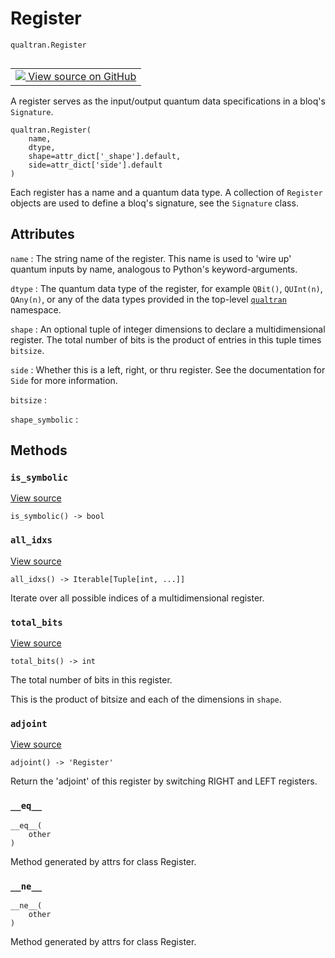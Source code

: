 # Register
`qualtran.Register`


<table class="tfo-notebook-buttons tfo-api nocontent" align="left">
<td>
  <a target="_blank" href="https://github.com/quantumlib/Qualtran/blob/main/qualtran/_infra/registers.py#L47-L112">
    <img src="https://www.tensorflow.org/images/GitHub-Mark-32px.png" />
    View source on GitHub
  </a>
</td>
</table>



A register serves as the input/output quantum data specifications in a bloq's `Signature`.

<pre class="devsite-click-to-copy prettyprint lang-py tfo-signature-link">
<code>qualtran.Register(
    name,
    dtype,
    shape=attr_dict[&#x27;_shape&#x27;].default,
    side=attr_dict[&#x27;side&#x27;].default
)
</code></pre>



<!-- Placeholder for "Used in" -->

Each register has a name and a quantum data type. A collection of `Register` objects are used
to define a bloq's signature, see the `Signature` class.



<h2 class="add-link">Attributes</h2>

`name`<a id="name"></a>
: The string name of the register. This name is used to 'wire up' quantum inputs
  by name, analogous to Python's keyword-arguments.

`dtype`<a id="dtype"></a>
: The quantum data type of the register, for example `QBit()`, `QUInt(n)`, `QAny(n)`,
  or any of the data types provided in the top-level <a href="../qualtran.html"><code>qualtran</code></a> namespace.

`shape`<a id="shape"></a>
: An optional tuple of integer dimensions to declare a multidimensional register. The
  total number of bits is the product of entries in this tuple times `bitsize`.

`side`<a id="side"></a>
: Whether this is a left, right, or thru register. See the documentation for `Side`
  for more information.

`bitsize`<a id="bitsize"></a>
: &nbsp;

`shape_symbolic`<a id="shape_symbolic"></a>
: &nbsp;




## Methods

<h3 id="is_symbolic"><code>is_symbolic</code></h3>

<a target="_blank" class="external" href="https://github.com/quantumlib/Qualtran/blob/main/qualtran/_infra/registers.py#L76-L77">View source</a>

<pre class="devsite-click-to-copy prettyprint lang-py tfo-signature-link">
<code>is_symbolic() -> bool
</code></pre>




<h3 id="all_idxs"><code>all_idxs</code></h3>

<a target="_blank" class="external" href="https://github.com/quantumlib/Qualtran/blob/main/qualtran/_infra/registers.py#L93-L95">View source</a>

<pre class="devsite-click-to-copy prettyprint lang-py tfo-signature-link">
<code>all_idxs() -> Iterable[Tuple[int, ...]]
</code></pre>

Iterate over all possible indices of a multidimensional register.


<h3 id="total_bits"><code>total_bits</code></h3>

<a target="_blank" class="external" href="https://github.com/quantumlib/Qualtran/blob/main/qualtran/_infra/registers.py#L97-L102">View source</a>

<pre class="devsite-click-to-copy prettyprint lang-py tfo-signature-link">
<code>total_bits() -> int
</code></pre>

The total number of bits in this register.

This is the product of bitsize and each of the dimensions in `shape`.

<h3 id="adjoint"><code>adjoint</code></h3>

<a target="_blank" class="external" href="https://github.com/quantumlib/Qualtran/blob/main/qualtran/_infra/registers.py#L104-L112">View source</a>

<pre class="devsite-click-to-copy prettyprint lang-py tfo-signature-link">
<code>adjoint() -> 'Register'
</code></pre>

Return the 'adjoint' of this register by switching RIGHT and LEFT registers.


<h3 id="__eq__"><code>__eq__</code></h3>

<pre class="devsite-click-to-copy prettyprint lang-py tfo-signature-link">
<code>__eq__(
    other
)
</code></pre>

Method generated by attrs for class Register.


<h3 id="__ne__"><code>__ne__</code></h3>

<pre class="devsite-click-to-copy prettyprint lang-py tfo-signature-link">
<code>__ne__(
    other
)
</code></pre>

Method generated by attrs for class Register.




